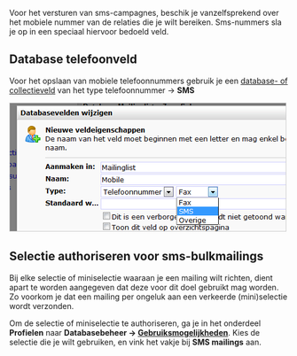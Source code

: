 Voor het versturen van sms-campagnes, beschik je vanzelfsprekend over
het mobiele nummer van de relaties die je wilt bereiken. Sms-nummers sla
je op in een speciaal hiervoor bedoeld veld.

Database telefoonveld
---------------------

Voor het opslaan van mobiele telefoonnummers gebruik je een [database-
of
collectieveld](./database-en-collectie-veldtypes.md)
van het type telefoonnummer -\> **SMS**

![](../images/telefoonveld-sms.png)

Selectie authoriseren voor sms-bulkmailings
-------------------------------------------

Bij elke selectie of miniselectie waaraan je een mailing wilt richten,
dient apart te worden aangegeven dat deze voor dit doel gebruikt mag
worden. Zo voorkom je dat een mailing per ongeluk aan een verkeerde
(mini)selectie wordt verzonden.

Om de selectie of miniselectie te authoriseren, ga je in het onderdeel
**Profielen** naar **Databasebeheer -\>
[Gebruiksmogelijkheden](./gebruiksmogelijkheden-instellen-voor-databases-en-selecties.md)**.
Kies de selectie die je wilt gebruiken, en vink het vakje bij **SMS
mailings** aan.
